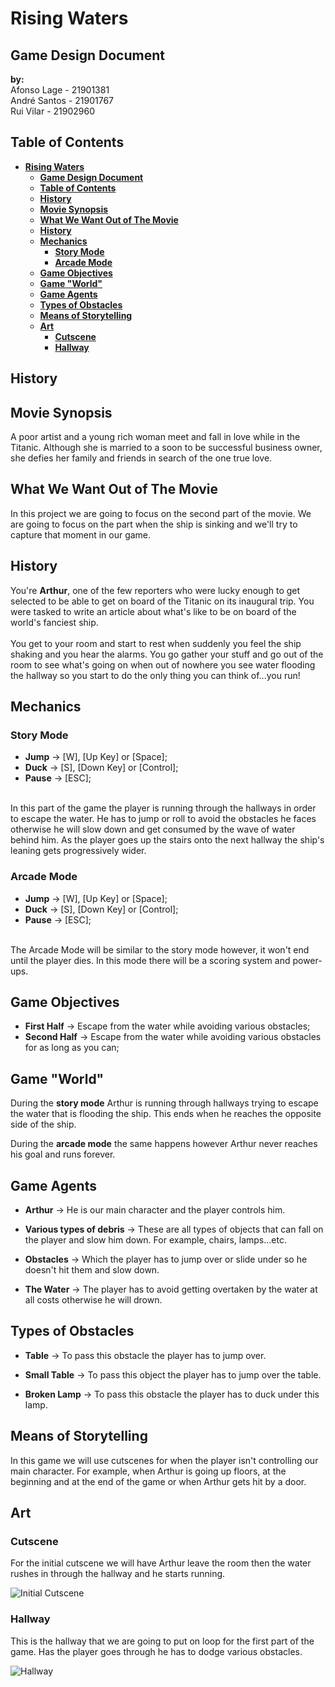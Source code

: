 # __Rising Waters__

## __Game Design Document__ 

__by:__  
Afonso Lage - 21901381  
André Santos - 21901767  
Rui Vilar - 21902960

## __Table of Contents__

- [__Rising Waters__](#rising-waters)
  - [__Game Design Document__](#game-design-document)
  - [__Table of Contents__](#table-of-contents)
  - [__History__](#history)
  - [__Movie Synopsis__](#movie-synopsis)
  - [__What We Want Out of The Movie__](#what-we-want-out-of-the-movie)
  - [__History__](#history-1)
  - [__Mechanics__](#mechanics)
    - [__Story Mode__](#story-mode)
    - [__Arcade Mode__](#arcade-mode)
  - [__Game Objectives__](#game-objectives)
  - [__Game "World"__](#game-world)
  - [__Game Agents__](#game-agents)
  - [__Types of Obstacles__](#types-of-obstacles)
  - [__Means of Storytelling__](#means-of-storytelling)
  - [__Art__](#art)
    - [__Cutscene__](#cutscene)
    - [__Hallway__](#hallway)

## __History__

## __Movie Synopsis__

A poor artist and a young rich woman meet and fall in love while in the Titanic.
 Although she is married to a soon to be successful business owner, she defies
  her family and friends in search of the one true love.  

## __What We Want Out of The Movie__

In this project we are going to focus on the second part of the movie. We are
 going to focus on the part when the ship is sinking and we'll try to capture
 that moment in our game.

## __History__

You're **Arthur**, one of the few reporters who were lucky enough to get
 selected to be able to get on board of the Titanic on its inaugural trip. You
 were tasked to write an article about what's like to be on board of the
 world's fanciest ship.  
</br>
You get to your room and start to rest when suddenly you feel the ship shaking
 and you hear the alarms. You go gather your stuff and go out of the room to
 see what's going on when out of nowhere you see water flooding the hallway
 so you start to do the only thing you can think of...you run!

## __Mechanics__

### __Story Mode__

- __Jump__ -> [W], [Up Key] or [Space];
- __Duck__ -> [S], [Down Key] or [Control];
- __Pause__ -> [ESC];  
</br>
In this part of the game the player is running through the hallways in order to
 escape the water. He has to jump or roll to avoid the obstacles he faces
 otherwise he will slow down and get consumed by the wave of water behind him.
 As the player goes up the stairs onto the next hallway the ship's leaning
 gets progressively wider.
  
### __Arcade Mode__

- __Jump__ -> [W], [Up Key] or [Space];
- __Duck__ -> [S], [Down Key] or [Control];
- __Pause__ -> [ESC];  
</br>
The Arcade Mode will be similar to the story mode however, it won't end until
 the player dies. In this mode there will be a scoring system and power-ups.

## __Game Objectives__  

- __First Half__ -> Escape from the water while avoiding various obstacles;
- __Second Half__ -> Escape from the water while avoiding various obstacles for
 as long as you can;

## __Game "World"__

During the **story mode**  Arthur is running through hallways trying to escape
 the water that is flooding the ship. This ends when he reaches the opposite
 side of the ship.  

 During the **arcade mode** the same happens however Arthur never reaches his
 goal and runs forever.

## __Game Agents__

- __Arthur__ -> He is our main character and the player controls him.
  
- __Various types of debris__ -> These are all types of objects that can fall on
 the player and slow him down. For example, chairs, lamps...etc.
  
- __Obstacles__ -> Which the player has to jump over or slide under so he
 doesn't hit them and slow down.

- __The Water__ -> The player has to avoid getting overtaken by the water at all
 costs otherwise he will drown.
  
## __Types of Obstacles__

- __Table__ -> To pass this obstacle the player has to jump over.

- __Small Table__ -> To pass this object the player has to jump over the
 table.

- __Broken Lamp__ -> To pass this obstacle the player has to duck under this lamp.

## __Means of Storytelling__

In this game we will use cutscenes for when the player isn't controlling our
 main character. For example, when Arthur is going up floors, at the beginning
 and at the end of the game or when Arthur gets hit by a door.
## __Art__

### __Cutscene__

For the initial cutscene we will have Arthur leave the room then the water
 rushes in through the hallway and he starts running.

![Initial Cutscene](https://media.githubusercontent.com/media/andrepucas/RisingWaters/working/Art/Concepts/Intro/Intro.gif "Initial Cutscene")

### __Hallway__

This is the hallway that we are going to put on loop for the first part of the
 game. Has the player goes through he has to dodge various obstacles.

![Hallway](
https://media.githubusercontent.com/media/andrepucas/RisingWaters/working/MiscStuff/GamePlay.png "Hallway")

